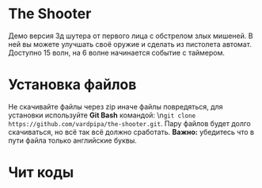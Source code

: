 # The Shooter
Демо версия 3д шутера от первого лица с обстрелом злых мишеней. В ней вы можете улучшать своё оружие и сделать из пистолета автомат. Доступно 15 волн, на 6 волне начинается событие с таймером.

# Установка файлов
Не скачивайте файлы через zip иначе файлы повредяться, для установки используйте **Git Bash** командой:
\n`git clone https://github.com/vardpipa/the-shooter.git`.
Пару файлов будет долго скачиваться, но всё так всё должно сработать.
**Важно:** убедитесь что в пути файла только английские буквы.

# Чит коды
